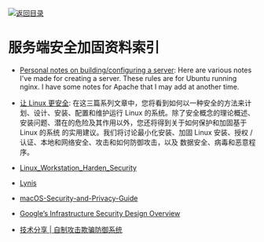 [![返回目录](https://user-images.githubusercontent.com/5803001/38079637-ff0abcf0-3371-11e8-9b76-ad651620afc7.jpg)](https://github.com/wx-chevalier/Awesome-Lists)

# 服务端安全加固资料索引

- [Personal notes on building/configuring a server](https://github.com/jrothrock/server_notes): Here are various notes I've made for creating a server. These rules are for Ubuntu running nginx. I have some notes for Apache that I may add at another time.

- [让 Linux 更安全](http://www.ibm.com/developerworks/cn/linux/l-seclnx1.html): 在这三篇系列文章中，您将看到如何以一种安全的方法来计划、设计、安装、配置和维护运行 Linux 的系统。除了安全概念的理论概述、安装问题、潜在的危险及其作用以外，您还将得到关于如何保护和加固基于 Linux 的系统 的实用建议。我们将讨论最小化安装、加固 Linux 安装、授权 / 认证、本地和网络安全、攻击和如何防御攻击，以及 数据安全、病毒和恶意程序。

- [Linux_Workstation_Harden_Security](https://github.com/linuxsquad/Linux_Workstation_Harden_Security)

- [Lynis](https://github.com/CISOfy/lynis)

- [macOS-Security-and-Privacy-Guide](https://github.com/drduh/macOS-Security-and-Privacy-Guide)

- [Google’s Infrastructure Security Design Overview](http://6me.us/1gPM)

- [技术分享 | 自制攻击欺骗防御系统 ](https://parg.co/UWp)
